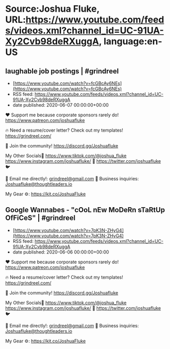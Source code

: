 # Source:Joshua Fluke, URL:https://www.youtube.com/feeds/videos.xml?channel_id=UC-91UA-Xy2Cvb98deRXuggA, language:en-US

## laughable job postings | #grindreel
 - [https://www.youtube.com/watch?v=fcGBcAy6NEs](https://www.youtube.com/watch?v=fcGBcAy6NEs)
 - RSS feed: https://www.youtube.com/feeds/videos.xml?channel_id=UC-91UA-Xy2Cvb98deRXuggA
 - date published: 2020-06-07 00:00:00+00:00

❤️ Support me because corporate sponsors rarely do! 
 https://www.patreon.com/joshuafluke

🔥 Need a resume/cover letter? Check out my templates!  
https://grindreel.com/

👊 Join the community! 
https://discord.gg/Joshuafluke

My Other Socials🤳
https://www.tiktok.com/@joshua_fluke
https://www.instagram.com/joshuafluke/  📸
https://twitter.com/joshuafluke  🐦

📧 Email me directly!: grindreel@gmail.com
📧 Business inquiries: Joshuafluke@thoughtleaders.io  

My Gear ⚙️:  https://kit.co/JoshuaFluke

## Google Wannabes - "cOoL nEw MoDeRn sTaRtUp OfFiCeS" | #grindreel
 - [https://www.youtube.com/watch?v=7pK3N-ZHyG4](https://www.youtube.com/watch?v=7pK3N-ZHyG4)
 - RSS feed: https://www.youtube.com/feeds/videos.xml?channel_id=UC-91UA-Xy2Cvb98deRXuggA
 - date published: 2020-06-06 00:00:00+00:00

❤️ Support me because corporate sponsors rarely do! 
 https://www.patreon.com/joshuafluke

🔥 Need a resume/cover letter? Check out my templates!  
https://grindreel.com/

👊 Join the community! 
https://discord.gg/Joshuafluke

My Other Socials🤳
https://www.tiktok.com/@joshua_fluke
https://www.instagram.com/joshuafluke/  📸
https://twitter.com/joshuafluke  🐦

📧 Email me directly!: grindreel@gmail.com
📧 Business inquiries: Joshuafluke@thoughtleaders.io  

My Gear ⚙️:  https://kit.co/JoshuaFluke

